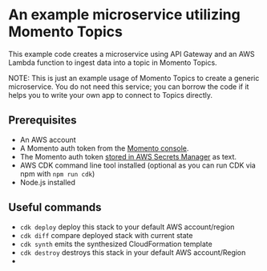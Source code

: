 # An example microservice utilizing Momento Topics

This example code creates a microservice using API Gateway and an AWS Lambda function to ingest data into a topic in Momento Topics.

NOTE: This is just an example usage of Momento Topics to create a generic microservice. You do not need this service; you can borrow the code if it helps you to write your own app to connect to Topics directly.

## Prerequisites
- An AWS account
- A Momento auth token from the [Momento console](https://console.gomomento.com).
- The Momento auth token [stored in AWS Secrets Manager](https://docs.momentohq.com/develop/integrations/aws-secrets-manager) as text.
- AWS CDK command line tool installed (optional as you can run CDK via npm with `npm run cdk`)
- Node.js installed

## Useful commands
* `cdk deploy`      deploy this stack to your default AWS account/region
* `cdk diff`        compare deployed stack with current state
* `cdk synth`       emits the synthesized CloudFormation template
* `cdk destroy`     destroys this stack in your default AWS account/Region
* 
